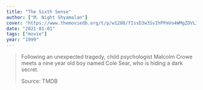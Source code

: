 ```yaml
---
title: "The Sixth Sense"
author: ["M. Night Shyamalan"]
cover: "https://www.themoviedb.org/t/p/w1280/fIssD3w3SvIhPPmVo4WMgZDVLID.jpg"
date: "2021-01-01"
tags: ["movie"]
year: "1999"
---
```


> Following an unexpected tragedy, child psychologist Malcolm Crowe meets a nine year old boy named Cole Sear, who is hiding a dark secret.
>
> Source: TMDB

